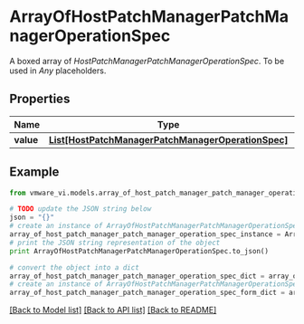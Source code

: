 # ArrayOfHostPatchManagerPatchManagerOperationSpec

A boxed array of *HostPatchManagerPatchManagerOperationSpec*. To be used in *Any* placeholders. 

## Properties
Name | Type | Description | Notes
------------ | ------------- | ------------- | -------------
**value** | [**List[HostPatchManagerPatchManagerOperationSpec]**](HostPatchManagerPatchManagerOperationSpec.md) |  | 

## Example

```python
from vmware_vi.models.array_of_host_patch_manager_patch_manager_operation_spec import ArrayOfHostPatchManagerPatchManagerOperationSpec

# TODO update the JSON string below
json = "{}"
# create an instance of ArrayOfHostPatchManagerPatchManagerOperationSpec from a JSON string
array_of_host_patch_manager_patch_manager_operation_spec_instance = ArrayOfHostPatchManagerPatchManagerOperationSpec.from_json(json)
# print the JSON string representation of the object
print ArrayOfHostPatchManagerPatchManagerOperationSpec.to_json()

# convert the object into a dict
array_of_host_patch_manager_patch_manager_operation_spec_dict = array_of_host_patch_manager_patch_manager_operation_spec_instance.to_dict()
# create an instance of ArrayOfHostPatchManagerPatchManagerOperationSpec from a dict
array_of_host_patch_manager_patch_manager_operation_spec_form_dict = array_of_host_patch_manager_patch_manager_operation_spec.from_dict(array_of_host_patch_manager_patch_manager_operation_spec_dict)
```
[[Back to Model list]](../README.md#documentation-for-models) [[Back to API list]](../README.md#documentation-for-api-endpoints) [[Back to README]](../README.md)


